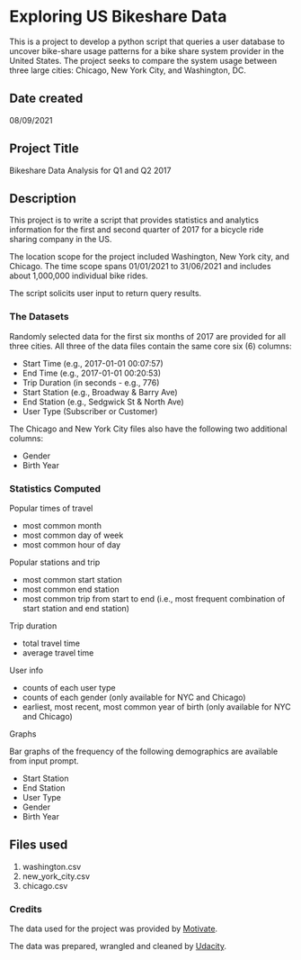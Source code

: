 # Exploring US Bikeshare Data
This is a project to develop a python script that queries a user database to uncover bike-share usage patterns for a bike share system provider in the United States. The project seeks to compare the system usage between three large cities: Chicago, New York City, and Washington, DC.

## Date created
08/09/2021

## Project Title
Bikeshare Data Analysis for Q1 and Q2 2017

## Description
This project is to write a script that provides statistics and analytics information for the first and second quarter of 2017 for a bicycle ride sharing company in the US.

The location scope for the project included Washington, New York city, and Chicago. The time scope spans 01/01/2021 to 31/06/2021 and includes about 1,000,000 individual bike rides.

The script solicits user input to return query results.


### The Datasets
Randomly selected data for the first six months of 2017 are provided for all three cities. All three of the data files contain the same core six (6) columns:

- Start Time (e.g., 2017-01-01 00:07:57)
- End Time (e.g., 2017-01-01 00:20:53)
- Trip Duration (in seconds - e.g., 776)
- Start Station (e.g., Broadway & Barry Ave)
- End Station (e.g., Sedgwick St & North Ave)
- User Type (Subscriber or Customer)

The Chicago and New York City files also have the following two additional columns:
- Gender
- Birth Year

### Statistics Computed
Popular times of travel
- most common month
- most common day of week
- most common hour of day

Popular stations and trip
- most common start station
- most common end station
- most common trip from start to end (i.e., most frequent combination of start station and end station)

Trip duration
- total travel time
- average travel time

User info
- counts of each user type
- counts of each gender (only available for NYC and Chicago)
- earliest, most recent, most common year of birth (only available for NYC and Chicago)

Graphs

Bar graphs of the frequency of the following demographics are available from input prompt.
- Start Station
- End Station
- User Type
- Gender
- Birth Year


## Files used
1. washington.csv
2. new_york_city.csv
3. chicago.csv

### Credits
The data used for the project was provided by [Motivate](https://www.motivateco.com).

The data was prepared, wrangled and cleaned by [Udacity](https://www.udacity.com).

